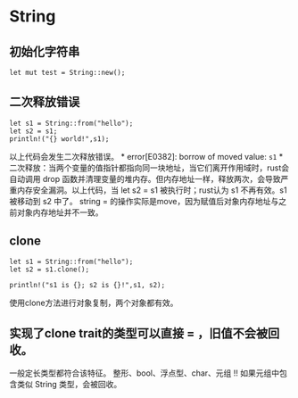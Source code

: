 # String

## 初始化字符串

```
let mut test = String::new();
```

## 二次释放错误

```
let s1 = String::from("hello");
let s2 = s1;
println!("{} world!",s1);
```
以上代码会发生二次释放错误。 * error[E0382]: borrow of moved value: `s1` *
二次释放：当两个变量的值指针都指向同一块地址，当它们离开作用域时，rust会自动调用 drop 函数并清理变量的堆内存。但内存地址一样，释放两次，会导致严重内存安全漏洞。以上代码，当 let s2 = s1 被执行时；rust认为 s1 不再有效。s1 被移动到 s2 中了。
string = 的操作实际是move，因为赋值后对象内存地址与之前对象内存地址并不一致。

## clone

```
let s1 = String::from("hello");
let s2 = s1.clone();

println!("s1 is {}; s2 is {}!",s1, s2);
```

使用clone方法进行对象复制，两个对象都有效。

## 实现了clone trait的类型可以直接 = ，旧值不会被回收。
一般定长类型都符合该特征。
整形、bool、浮点型、char、元组
!! 如果元组中包含类似 String 类型，会被回收。
